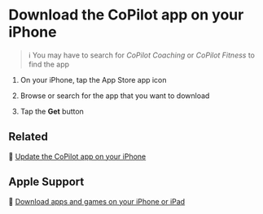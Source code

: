 # Download the CoPilot app on your iPhone

> :information_source: You may have to search for *CoPilot Coaching* or *CoPilot Fitness* to find the app

1. On your iPhone, tap the App Store app icon

2. Browse or search for the app that you want to download

3. Tap the **Get** button

## Related

:paperclip: [Update the CoPilot app on your iPhone](update-the-copilot-app-on-your-iphone.md)

## Apple Support

:link: [Download apps and games on your iPhone or iPad](https://support.apple.com/en-us/HT204266)
